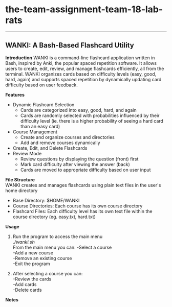 # the-team-assignment-team-18-lab-rats
-------------------------------------
WANKI: A Bash-Based Flashcard Utility
-------------------------------------

**Introduction**
WANKI is a command-line flashcard application written in Bash, inspired by Anki, the popular spaced repetition software. It allows users to create, edit, review, and manage flashcards efficiently, all from the terminal. WANKI organizes cards based on difficulty levels (easy, good, hard, again) and supports spaced repetition by dynamically updating card difficulty based on user feedback.

**Features**
- Dynamic Flashcard Selection
  - Cards are categorized into easy, good, hard, and again
  - Cards are randomly selected with probabilities influenced by their difficulty level (ie. there is a higher probability of seeing a hard card than an easy card)
- Course Management
  - Create and organize courses and directories
  - Add and remove courses dynamically
- Create, Edit, and Delete Flashcards
- Review Mode
  - Review questions by displaying the question (front) first
  - Mark card difficulty after viewing the answer (back)
  - Cards are moved to appropriate difficulty based on user input

**File Structure**  
WANKI creates and manages flashcards using plain text files in the user's home directory
- Base Directory: $HOME/WANKI
- Course Directories: Each course has its own course directory
- Flashcard Files: Each difficulty level has its own text file within the course directory (eg. easy.txt, hard.txt)

**Usage**
1. Run the program to access the main menu  
  *./wanki.sh*  
   From the main menu you can:
     -Select a course  
     -Add a new course  
     -Remove an existing course  
     -Exit the program

2. After selecting a course you can:  
     -Review the cards  
     -Add cards  
     -Delete cards

**Notes**  


